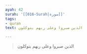 ```yaml
---
ayah: 42
surah: '[[016-Surah|سورة]]'
tags:
- quran
text: الذين صبروا وعلى ربهم يتوكلون

---
```

> الذين صبروا وعلى ربهم يتوكلون
